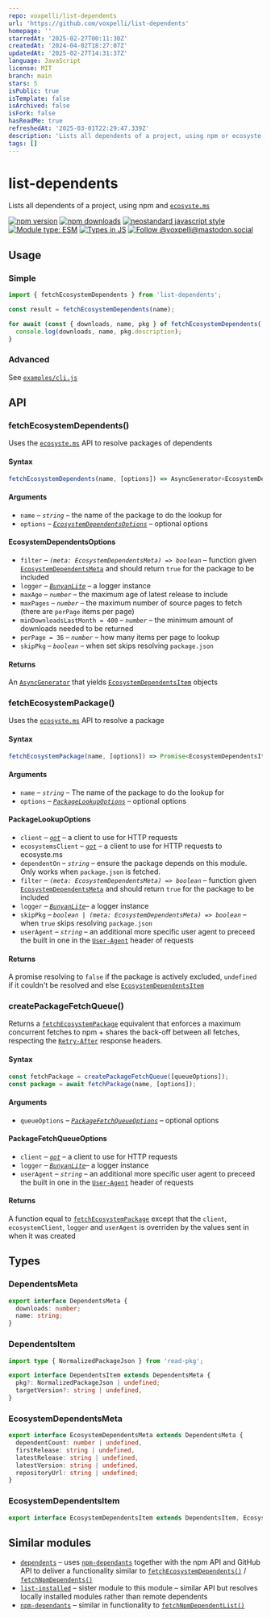 ```yaml
---
repo: voxpelli/list-dependents
url: 'https://github.com/voxpelli/list-dependents'
homepage: ''
starredAt: '2025-02-27T00:11:30Z'
createdAt: '2024-04-02T18:27:07Z'
updatedAt: '2025-02-27T14:31:37Z'
language: JavaScript
license: MIT
branch: main
stars: 5
isPublic: true
isTemplate: false
isArchived: false
isFork: false
hasReadMe: true
refreshedAt: '2025-03-01T22:29:47.339Z'
description: 'Lists all dependents of a project, using npm or ecosyste.ms'
tags: []
---
```


# list-dependents

Lists all dependents of a project, using npm and [`ecosyste.ms`](https://ecosyste.ms/)

[![npm version](https://img.shields.io/npm/v/list-dependents.svg?style=flat)](https://www.npmjs.com/package/list-dependents)
[![npm downloads](https://img.shields.io/npm/dm/list-dependents.svg?style=flat)](https://www.npmjs.com/package/list-dependents)
[![neostandard javascript style](https://img.shields.io/badge/code_style-neostandard-7fffff?style=flat&labelColor=ff80ff)](https://github.com/neostandard/neostandard)
[![Module type: ESM](https://img.shields.io/badge/module%20type-esm-brightgreen)](https://github.com/voxpelli/badges-cjs-esm)
[![Types in JS](https://img.shields.io/badge/types_in_js-yes-brightgreen)](https://github.com/voxpelli/types-in-js)
[![Follow @voxpelli@mastodon.social](https://img.shields.io/mastodon/follow/109247025527949675?domain=https%3A%2F%2Fmastodon.social&style=social)](https://mastodon.social/@voxpelli)

## Usage

### Simple

```javascript
import { fetchEcosystemDependents } from 'list-dependents';

const result = fetchEcosystemDependents(name);

for await (const { downloads, name, pkg } of fetchEcosystemDependents('npm-run-all2')) {
  console.log(downloads, name, pkg.description);
}
```

### Advanced

See [`examples/cli.js`](./examples/cli.js)

## API

### fetchEcosystemDependents()

Uses the [`ecosyste.ms`](https://ecosyste.ms/) API to resolve packages of dependents

#### Syntax

```ts
fetchEcosystemDependents(name, [options]) => AsyncGenerator<EcosystemDependentsItem>
```

#### Arguments

* `name` – _`string`_ – the name of the package to do the lookup for
* `options` – _[`EcosystemDependentsOptions`](#ecosystemdependentsoptions)_ – optional options

#### EcosystemDependentsOptions

* `filter` – _`(meta: EcosystemDependentsMeta) => boolean`_ – function given [`EcosystemDependentsMeta`](#ecosystemdependentsmeta) and should return `true` for the package to be included
* `logger` – _[`BunyanLite`](https://github.com/voxpelli/node-bunyan-adaptor#bunyanlite--simplified-pino--bunyan-type-subsets)_ – a logger instance
* `maxAge` – _`number`_ – the maximum age of latest release to include
* `maxPages` – _`number`_ – the maximum number of source pages to fetch (there are `perPage` items per page)
* `minDownloadsLastMonth = 400` – _`number`_ – the minimum amount of downloads needed to be returned
* `perPage = 36` – _`number`_ – how many items per page to lookup
* `skipPkg` – _`boolean`_ – when set skips resolving `package.json`

#### Returns

An [`AsyncGenerator`](https://developer.mozilla.org/en-US/docs/Web/JavaScript/Reference/Global_Objects/AsyncGenerator) that yields [`EcosystemDependentsItem`](#ecosystemdependentsitem) objects

### fetchEcosystemPackage()

Uses the [`ecosyste.ms`](https://ecosyste.ms/) API to resolve a package

#### Syntax

```ts
fetchEcosystemPackage(name, [options]) => Promise<EcosystemDependentsItem|false|undefined>
```

#### Arguments

* `name` – _`string`_ – The name of the package to do the lookup for
* `options` – _[`PackageLookupOptions`](#packagelookupoptions)_ – optional options

#### PackageLookupOptions

* `client` – _[`got`](https://github.com/sindresorhus/got)_ – a client to use for HTTP requests
* `ecosystemsClient` – _[`got`](https://github.com/sindresorhus/got)_ – a client to use for HTTP requests to ecosyste.ms
* `dependentOn` – _`string`_ – ensure the package depends on this module. Only works when `package.json` is fetched.
* `filter` – _`(meta: EcosystemDependentsMeta) => boolean`_ – function given [`EcosystemDependentsMeta`](#ecosystemdependentsmeta) and should return `true` for the package to be included
* `logger` – _[`BunyanLite`](https://github.com/voxpelli/node-bunyan-adaptor#bunyanlite--simplified-pino--bunyan-type-subsets)_– a logger instance
* `skipPkg` – _`boolean | (meta: EcosystemDependentsMeta) => boolean`_ – when `true` skips resolving `package.json`
* `userAgent` – _`string`_ – an additional more specific user agent to preceed the built in one in the [`User-Agent`](https://developer.mozilla.org/en-US/docs/Web/HTTP/Headers/User-Agent) header of requests

#### Returns

A promise resolving to `false` if the package is actively excluded, `undefined` if it couldn't be resolved and else [`EcosystemDependentsItem`](#ecosystemdependentsitem)

### createPackageFetchQueue()

Returns a [`fetchEcosystemPackage`](#fetchecosystempackage) equivalent that enforces a maximum concurrent fetches to npm + shares the back-off between all fetches, respecting the [`Retry-After`](https://developer.mozilla.org/en-US/docs/Web/HTTP/Headers/Retry-After) response headers.

#### Syntax

```ts
const fetchPackage = createPackageFetchQueue([queueOptions]);
const package = await fetchPackage(name, [options]);
```

#### Arguments

* `queueOptions` – _[`PackageFetchQueueOptions`](#packagefetchqueueoptions)_ – optional options

#### PackageFetchQueueOptions

* `client` – _[`got`](https://github.com/sindresorhus/got)_ – a client to use for HTTP requests
* `logger` – _[`BunyanLite`](https://github.com/voxpelli/node-bunyan-adaptor#bunyanlite--simplified-pino--bunyan-type-subsets)_– a logger instance
* `userAgent` – _`string`_ – an additional more specific user agent to preceed the built in one in the [`User-Agent`](https://developer.mozilla.org/en-US/docs/Web/HTTP/Headers/User-Agent) header of requests

#### Returns

A function equal to [`fetchEcosystemPackage`](#fetchecosystempackage) except that the `client`, `ecosystemClient`, `logger` and `userAgent` is overriden by the values sent in when it was created

## Types

### DependentsMeta

```ts
export interface DependentsMeta {
  downloads: number;
  name: string;
}
```

### DependentsItem

```ts
import type { NormalizedPackageJson } from 'read-pkg';

export interface DependentsItem extends DependentsMeta {
  pkg?: NormalizedPackageJson | undefined;
  targetVersion?: string | undefined,
}
```

### EcosystemDependentsMeta

```ts
export interface EcosystemDependentsMeta extends DependentsMeta {
  dependentCount: number | undefined,
  firstRelease: string | undefined,
  latestRelease: string | undefined,
  latestVersion: string | undefined,
  repositoryUrl: string | undefined;
}
```

### EcosystemDependentsItem

```ts
export interface EcosystemDependentsItem extends DependentsItem, EcosystemDependentsMeta {}
```

## Similar modules

* [`dependents`](https://github.com/pkgjs/dependents) – uses [`npm-dependants`](https://github.com/juliangruber/npm-dependants) together with the npm API and GitHub API to deliver a functionality similar to [`fetchEcosystemDependents()`](#fetchecosystemdependents) / [`fetchNpmDependents()`](#fetchnpmdependents)
* [`list-installed`](https://github.com/voxpelli/list-installed) – sister module to this module – similar API but resolves locally installed modules rather than remote dependents
* [`npm-dependants`](https://github.com/juliangruber/npm-dependants) – similar in functionality to [`fetchNpmDependentList()`](#fetchnpmdependentlist)

<!-- ## See also

* [Announcement blog post](#)
* [Announcement tweet](#) -->

